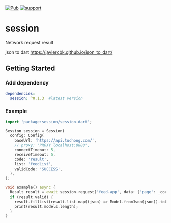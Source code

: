 [![Pub](https://img.shields.io/pub/v/session.svg)](https://pub.dartlang.org/packages/session)
[![support](https://img.shields.io/badge/platform-flutter%7Cdart%20vm-ff69b4.svg)](https://github.com/OctMon/session)

# session

Network request result

json to dart
https://javiercbk.github.io/json_to_dart/

## Getting Started

### Add dependency

```yaml
dependencies:
  session: ^0.1.3  #latest version
```

### Example

```dart
import 'package:session/session.dart';

Session session = Session(
  config: Config(
    baseUrl: 'https://api.tuchong.com/',
    // proxy: 'PROXY localhost:8888',
    connectTimeout: 5,
    receiveTimeout: 5,
    code: 'result',
    list: 'feedList',
    validCode: 'SUCCESS',
  ),
);

void example() async {
  Result result = await session.request('feed-app', data: {'page': _counter});
  if (result.valid) {
    result.fillList(result.list.map((json) => Model.fromJson(json)).toList());
    print(result.models.length);
  }
}
```

